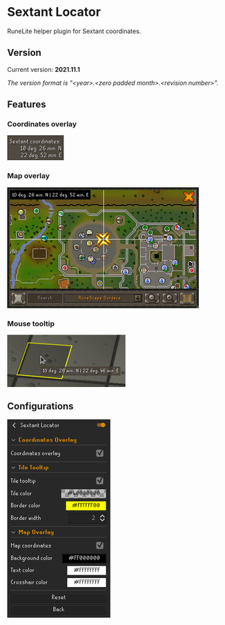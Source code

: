 # Sextant Locator
RuneLite helper plugin for Sextant coordinates.

## Version
Current version: **2021.11.1**

*The version format is &quot;&lt;year&gt;.&lt;zero padded month&gt;.&lt;revision number&gt;&quot;.*

## Features

### Coordinates overlay
![Coordinates overlay](resources/coordinates-overlay.png)

### Map overlay
![Map overlay](resources/map-overlay.png)

### Mouse tooltip
![Tooltip](resources/tooltip.png)

## Configurations
![Configurations](resources/configurations.png)
